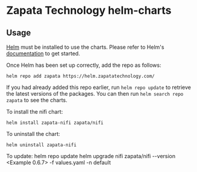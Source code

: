 # Zapata Technology helm-charts

## Usage

[Helm](https://helm.sh) must be installed to use the charts.  Please refer to
Helm's [documentation](https://helm.sh/docs) to get started.

Once Helm has been set up correctly, add the repo as follows:

    helm repo add zapata https://helm.zapatatechnology.com/

If you had already added this repo earlier, run `helm repo update` to retrieve
the latest versions of the packages.  You can then run `helm search repo
zapata` to see the charts.



To install the nifi chart:

    helm install zapata-nifi zapata/nifi

To uninstall the chart:

    helm uninstall zapata-nifi 

To update:
    helm repo update
    helm upgrade nifi zapata/nifi --version <Example 0.6.7> -f values.yaml -n default
